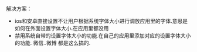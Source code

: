 解决方案：

 - ios和安卓直接设置不让用户根据系统字体大小进行调放应用里的字体.意思是如何在外面设置字体大小.在应用里都没用
 - 禁用系统自带的设置字体大小的功能.在自己的应用里添加对应的设置字体大小的功能. 微信..微博 都是这么搞的.

<!--stackedit_data:
eyJoaXN0b3J5IjpbLTgzMzQyNDk5M119
-->